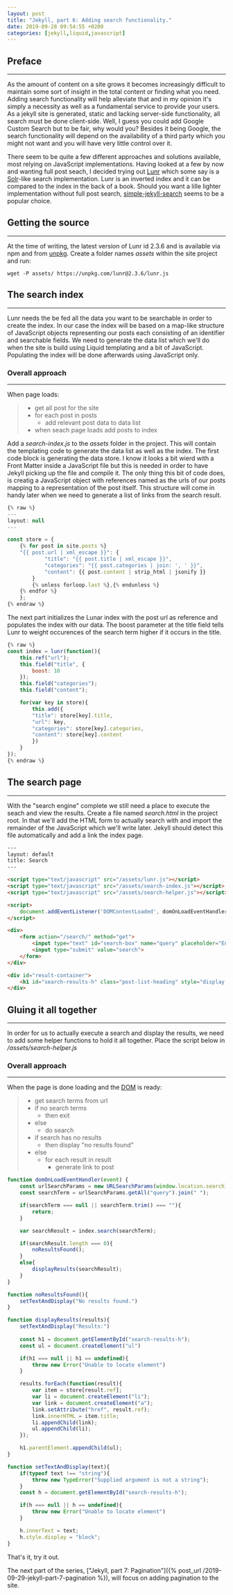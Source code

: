 ```yaml
---
layout: post
title: "Jekyll, part 6: Adding search functionality."
date: 2019-09-28 09:54:55 +0200
categories: [jekyll,liquid,javascript]
---
```


## Preface
---
As the amount of content on a site grows it becomes increasingly difficult to maintain some sort of insight in the total content or finding what you need. Adding search functionality will help alleviate that and in my opinion it's simply a necessity as well as a fundamental service to provide your users. As a jekyll site is generated, static and lacking server-side functionality, all search must be done client-side. Well, I guess you could add Google Custom Search but to be fair, why would you? Besides it being Google, the search functionality will depend on the availability of a third party which you might not want and you will have very little control over it.

There seem to be quite a few different approaches and solutions available, most relying on JavaScript implementations. Having looked at a few by now and wanting full post seach, I decided trying out [Lunr](https://lunrjs.com/) which some say is a [Solr](https://lucene.apache.org/solr/)-like search  implementation. Lunr is an inverted index and it can be compared to the index in the back of a book. Should you want a lille lighter implementation without full post search, [simple-jekyll-search](https://github.com/christian-fei/Simple-Jekyll-Search) seems to be a popular choice.

## Getting the source
---
At the time of writing, the latest version of Lunr id 2.3.6 and is available via npm and from [unpkg](https://upkg.com). Create a folder names *assets* within the site project and run:

```
wget -P assets/ https://unpkg.com/lunr@2.3.6/lunr.js
```

## The search index
---
Lunr needs the be fed all the data you want to be searchable in order to create the index. In our case the index will be based on a map-like structure of JavaScript objects representing our posts each consisting of an identifier and searchable fields. We need to generate the data list which we'll do when the site is build using Liquid templating and a bit of JavaScript. Populating the index will be done afterwards using JavaScript only.

### Overall approach
---
When page loads:
>* get all post for the site
>* for each post in posts
>   * add relevant post data to data list
>* when seach page loads add posts to index

Add a *search-index.js* to the *assets* folder in the project. This will contain the templating code to generate the data list as well as the index. The first code block is generating the data store. I know it looks a bit wierd with a Front Matter inside a JavaScript file but this is needed in order to have Jekyll picking up the file and compile it. The only thing this bit of code does, is creatig a JavaScript object with references named as the urls of our posts mapping to a representation of the post itself. This structure will come in handy later when we need to generate a list of links from the search result.

```javascript
{% raw %}
---
layout: null
---

const store = {
    {% for post in site.posts %}
    "{{ post.url | xml_escape }}": {
            "title": "{{ post.title | xml_escape }}",
            "categories": "{{ post.categories | join: ', ' }}",
            "content": {{ post.content | strip_html | jsonify }}
        }
        {% unless forloop.last %},{% endunless %}
    {% endfor %}
    };
{% endraw %}
```

The next part initializes the Lunar index with the post url as reference and populates the index with our data. The boost parameter at the title field tells Lunr to weight occurences of the search term higher if it occurs in the title.

```javascript
{% raw %}
const index = lunr(function(){
    this.ref("url");
    this.field("title", {
        boost: 10
    });
    this.field("categories");
    this.field("content");

    for(var key in store){
        this.add({
        "title": store[key].title,
        "url": key,
        "categories": store[key].categories,
        "content": store[key].content
        })
    }
});
{% endraw %}
```

## The search page
---
With the "search engine" complete we still need a place to execute the seach and view the results. Create a file named *search.html* in the project root. In that we'll add the HTML form to actually search with and import the remainder of the JavaScript which we'll write later. Jekyll should detect this file  automatically and add a link the index page.

```html
---
layout: default
title: Search
---

<script type="text/javascript" src="/assets/lunr.js"></script>
<script type="text/javascript" src="/assets/search-index.js"></script>
<script type="text/javascript" src="/assets/search-helper.js"></script>

<script>
    document.addEventListener('DOMContentLoaded', domOnLoadEventHandler);
</script>

<div>
    <form action="/search/" method="get">
        <input type="text" id="search-box" name="query" placeholder="Enter search criteria...">
        <input type="submit" value="search">
    </form>
</div>

<div id="result-container">
    <h1 id="search-results-h" class="post-list-heading" style="display: none"></h1>
</div>
```

## Gluing it all together
---
In order for us to actually execute a search and display the results, we need to add some helper functions to hold it all together. Place the script below in */assets/search-helper.js*

### Overall approach
---
When the page is done loading and the [DOM](https://developer.mozilla.org/en-US/docs/Web/API/Document_Object_Model/Introduction) is ready:

>* get search terms from url
>* if no search terms
>   * then exit
>* else
>   * do search
>* if search has no results
>   * then display "no results found"
>* else
>   * for each result in result
>       * generate link to post

```javascript
function domOnLoadEventHandler(event) {
    const urlSearchParams = new URLSearchParams(window.location.search);
    const searchTerm = urlSearchParams.getAll("query").join(" ");

    if(searchTerm === null || searchTerm.trim() === ""){
        return;
    }

    var searchResult = index.search(searchTerm);

    if(searchResult.length === 0){
        noResultsFound();
    }
    else{
        displayResults(searchResult);
    }
}

function noResultsFound(){
    setTextAndDisplay("No results found.")
}

function displayResults(results){
    setTextAndDisplay("Results:")
    
    const h1 = document.getElementById("search-results-h");
    const ul = document.createElement("ul")

    if(h1 === null || h1 == undefined){
        throw new Error("Unable to locate element")
    }

    results.forEach(function(result){
        var item = store[result.ref];
        var li = document.createElement("li");
        var link = document.createElement("a");
        link.setAttribute("href", result.ref);
        link.innerHTML = item.title;
        li.appendChild(link);
        ul.appendChild(li);
    });

    h1.parentElement.appendChild(ul);
}

function setTextAndDisplay(text){
    if(typeof text !== "string"){
        throw new TypeError("Supplied argument is not a string");
    }
    const h = document.getElementById("search-results-h");

    if(h === null || h == undefined){
        throw new Error("Unable to locate element")
    }

    h.innerText = text;
    h.style.display = "block";
}
```
That's it, try it out.

The next part of the series, ["Jekyll, part 7: Pagination"]({% post_url /2019-09-29-jekyll-part-7-pagination %}), will focus on adding pagination to the site.
